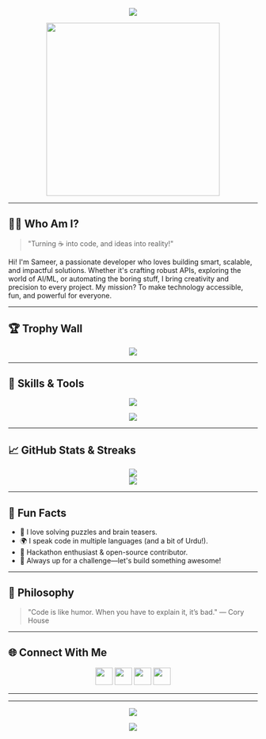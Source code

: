 <p align="center">
  <img src="https://readme-typing-svg.demolab.com?font=Fira+Code&size=32&pause=1000&color=F7F7F7&center=true&vCenter=true&width=700&lines=Hey+there!+I'm+Sameer+Panhwar+%F0%9F%91%8B;Python+Developer+from+Pakistan;AI%2FML+%7C+Backend+Wizard;Welcome+to+my+space!"/>
</p>

<p align="center">
  <img src="https://media.giphy.com/media/26tn33aiTi1jkl6H6/giphy.gif" width="350"/>
</p>

---

## 🧑‍💻 Who Am I?

> "Turning ☕ into code, and ideas into reality!"

Hi! I'm Sameer, a passionate developer who loves building smart, scalable, and impactful solutions. Whether it's crafting robust APIs, exploring the world of AI/ML, or automating the boring stuff, I bring creativity and precision to every project. My mission? To make technology accessible, fun, and powerful for everyone.

---

## 🏆 Trophy Wall
<p align="center">
  <img src="https://github-profile-trophy.vercel.app/?username=sameerpanhwarit&theme=onestar&no-frame=true&row=1&column=7" />
</p>

---

## 🚀 Skills & Tools
<p align="center">
  <img src="https://skillicons.dev/icons?i=python,flask,django,fastapi,pytorch,tensorflow,docker,git,linux,mysql,postgresql,html,css,js,bootstrap" />
</p>

<p align="center">
  <img src="https://github-readme-stats.vercel.app/api/top-langs/?username=sameerpanhwarit&layout=compact&theme=vision-friendly-dark" />
</p>

---

## 📈 GitHub Stats & Streaks
<p align="center">
  <img src="http://github-readme-streak-stats.herokuapp.com?user=sameerpanhwarit&theme=dark&background=000000" />
  <br/>
  <img src="https://github-readme-stats.vercel.app/api?username=sameerpanhwarit&show_icons=true&theme=radical" />
</p>

---

## 🤩 Fun Facts
- 🧠 I love solving puzzles and brain teasers.
- 🌍 I speak code in multiple languages (and a bit of Urdu!).
- 🏅 Hackathon enthusiast & open-source contributor.
- 🥇 Always up for a challenge—let's build something awesome!

---

## 💬 Philosophy
> "Code is like humor. When you have to explain it, it’s bad." — Cory House

---

## 🌐 Connect With Me
<p align="center">
  <a href="mailto:panhwar.sameer23@gmail.com"><img src="https://img.shields.io/badge/Email-D14836?style=for-the-badge&logo=gmail&logoColor=white" height="35"/></a>
  <a href="https://fb.com/sameerpanhwar23" target="blank"><img src="https://img.shields.io/badge/Facebook-1877F2?style=for-the-badge&logo=facebook&logoColor=white" height="35"/></a>
  <a href="https://instagram.com/sameerpanhwar23" target="blank"><img src="https://img.shields.io/badge/Instagram-E4405F?style=for-the-badge&logo=instagram&logoColor=white" height="35"/></a>
  <a href="https://www.hackerrank.com/sameer034836" target="blank"><img src="https://img.shields.io/badge/HackerRank-2EC866?style=for-the-badge&logo=hackerrank&logoColor=white" height="35"/></a>
</p>

---

---

<p align="center">
  <img src="https://komarev.com/ghpvc/?username=sameerpanhwarit&label=Profile%20views&color=0e75b6&style=for-the-badge" />
</p>

<p align="center">
  <img src="https://readme-typing-svg.demolab.com?font=Fira+Code&size=24&pause=1000&color=F7F7F7&center=true&vCenter=true&width=435&lines=Thanks+for+visiting+my+profile!;Happy+Coding!+%F0%9F%9A%80"/>
</p>
